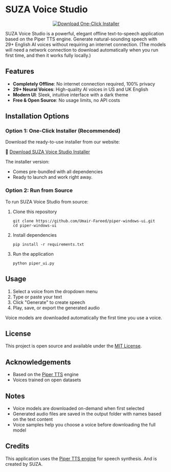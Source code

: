 # SUZA Voice Studio

<div align="center">
  <a href="https://suzagear.com/voicestudio">
    <img src="https://img.shields.io/badge/Download-One%20Click%20Installer-brightgreen?style=for-the-badge" alt="Download One-Click Installer" />
  </a>
</div>

SUZA Voice Studio is a powerful, elegant offline text-to-speech application based on the Piper TTS engine. Generate natural-sounding speech with 29+ English AI voices without requiring an internet connection. (The models will need a network connection to download automatically when you run first time, and then it works fully locally.)

## Features

- **Completely Offline**: No internet connection required, 100% privacy
- **29+ Neural Voices**: High-quality AI voices in US and UK English
- **Modern UI**: Sleek, intuitive interface with a dark theme
- **Free & Open Source**: No usage limits, no API costs

## Installation Options

### Option 1: One-Click Installer (Recommended)

Download the ready-to-use installer from our website:

🔗 [Download SUZA Voice Studio Installer](https://suzagear.com/voicestudio)

The installer version:
- Comes pre-bundled with all dependencies
- Ready to launch and work right away.

### Option 2: Run from Source

To run SUZA Voice Studio from source:

1. Clone this repository
   ```
   git clone https://github.com/Umair-Fareed/piper-windows-ui.git
   cd piper-windows-ui
   ```

2. Install dependencies
   ```
   pip install -r requirements.txt
   ```

3. Run the application
   ```
   python piper_ui.py
   ```


## Usage

1. Select a voice from the dropdown menu
2. Type or paste your text
3. Click "Generate" to create speech
4. Play, save, or export the generated audio

Voice models are downloaded automatically the first time you use a voice.

## License

This project is open source and available under the [MIT License](LICENSE).

## Acknowledgements

- Based on the [Piper TTS](https://github.com/rhasspy/piper) engine
- Voices trained on open datasets



## Notes

- Voice models are downloaded on-demand when first selected
- Generated audio files are saved in the output folder with names based on the text content
- Voice samples help you choose a voice before downloading the full model



## Credits

This application uses the [Piper TTS engine](https://github.com/rhasspy/piper) for speech synthesis. And is created by SUZA.
